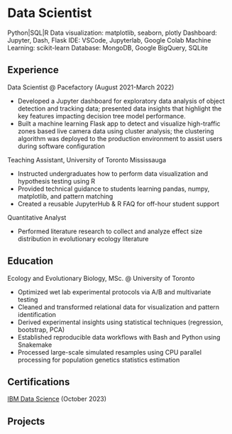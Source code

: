 # Data Scientist
Python|SQL|R
Data visualization: matplotlib, seaborn, plotly
Dashboard: Jupyter, Dash, Flask
IDE: VSCode, Jupyterlab, Google Colab
Machine Learning: scikit-learn
Database: MongoDB, Google BigQuery, SQLite

## Experience
Data Scientist @ Pacefactory (August 2021-March 2022)
- Developed a Jupyter dashboard for exploratory data analysis of object detection and tracking data; presented data insights that highlight the key features impacting decision tree model performance.
- Built a machine learning Flask app to detect and visualize high-traffic zones based live camera data using cluster analysis; the clustering algorithm was deployed to the production environment to assist users during software configuration
  
Teaching Assistant, University of Toronto Mississauga
- Instructed undergraduates how to perform data visualization and hypothesis testing using R
- Provided technical guidance to students learning pandas, numpy, matplotlib, and pattern matching
- Created a reusable JupyterHub & R FAQ for off-hour student support

Quantitative Analyst
- Performed literature research to collect and analyze effect size distribution in evolutionary ecology literature
  
## Education
Ecology and Evolutionary Biology, MSc. @ University of Toronto
- Optimized wet lab experimental protocols via A/B and multivariate testing
- Cleaned and transformed relational data for visualization and pattern identification
- Derived experimental insights using statistical techniques (regression, bootstrap, PCA)
- Established reproducible data workflows with Bash and Python using Snakemake
- Processed large-scale simulated resamples using CPU parallel processing for population genetics statistics estimation

## Certifications
[IBM Data Science](https://www.coursera.org/account/accomplishments/specialization/certificate/LZ6FZXCXQKM3) (October 2023)

## Projects

